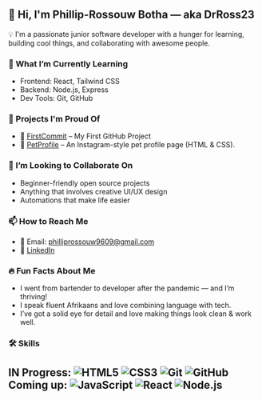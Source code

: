 
## 👋 Hi, I'm Phillip-Rossouw Botha — aka DrRoss23

💡 I'm a passionate junior software developer with a hunger for learning, building cool things, and collaborating with awesome people.

### 🧠 What I’m Currently Learning
- Frontend: React, Tailwind CSS
- Backend: Node.js, Express
- Dev Tools: Git, GitHub

### 🚀 Projects I'm Proud Of
- 📱 [FirstCommit](https://github.com/DrRoss23/Module_02_PHIBOT25159_PTO2503_B_Phillip-Botha_SDF01_Chad-Bosch) – My First GitHub Project
- 📱 [PetProfile](https://github.com/DrRoss23/Module_06_PHIBOT25159_PTO2503_B_Phillip-Botha_SDF03_Chad-Bosch) – An Instagram-style pet profile page (HTML & CSS).


### 🌱 I’m Looking to Collaborate On
- Beginner-friendly open source projects
- Anything that involves creative UI/UX design
- Automations that make life easier

### 📫 How to Reach Me
- 📧 Email: philliprossouw9609@gmail.com
- 💼 [LinkedIn](https://www.linkedin.com/in/phillip-rossouw-botha/)

### 🔥 Fun Facts About Me
- I went from bartender to developer after the pandemic — and I’m thriving!
- I speak fluent Afrikaans and love combining language with tech.
- I’ve got a solid eye for detail and love making things look clean & work well.

### 🛠️ Skills
IN Progress:
![HTML5](https://img.shields.io/badge/-HTML5-E34F26?style=flat&logo=html5&logoColor=white)
![CSS3](https://img.shields.io/badge/-CSS3-1572B6?style=flat&logo=css3)
![Git](https://img.shields.io/badge/-Git-F05032?style=flat&logo=git&logoColor=white)
![GitHub](https://img.shields.io/badge/-GitHub-181717?style=flat&logo=github)
Coming up:
![JavaScript](https://img.shields.io/badge/-JavaScript-F7DF1E?style=flat&logo=javascript&logoColor=black)
![React](https://img.shields.io/badge/-React-61DAFB?style=flat&logo=react&logoColor=black)
![Node.js](https://img.shields.io/badge/-Node.js-339933?style=flat&logo=node.js&logoColor=white)
---
